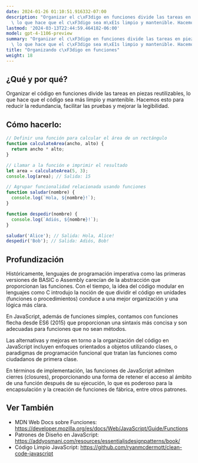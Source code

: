 ```yaml
---
date: 2024-01-26 01:10:51.916332-07:00
description: "Organizar el c\xF3digo en funciones divide las tareas en piezas reutilizables,\
  \ lo que hace que el c\xF3digo sea m\xE1s limpio y mantenible. Hacemos esto para\u2026"
lastmod: '2024-03-13T22:44:59.464182-06:00'
model: gpt-4-1106-preview
summary: "Organizar el c\xF3digo en funciones divide las tareas en piezas reutilizables,\
  \ lo que hace que el c\xF3digo sea m\xE1s limpio y mantenible. Hacemos esto para\u2026"
title: "Organizando c\xF3digo en funciones"
weight: 18
---
```


## ¿Qué y por qué?
Organizar el código en funciones divide las tareas en piezas reutilizables, lo que hace que el código sea más limpio y mantenible. Hacemos esto para reducir la redundancia, facilitar las pruebas y mejorar la legibilidad.

## Cómo hacerlo:

```javascript
// Definir una función para calcular el área de un rectángulo
function calculateArea(ancho, alto) {
  return ancho * alto;
}

// Llamar a la función e imprimir el resultado
let area = calculateArea(5, 3);
console.log(area); // Salida: 15
```

```javascript
// Agrupar funcionalidad relacionada usando funciones
function saludar(nombre) {
  console.log(`Hola, ${nombre}!`);
}

function despedir(nombre) {
  console.log(`Adiós, ${nombre}!`);
}

saludar('Alice'); // Salida: Hola, Alice!
despedir('Bob'); // Salida: Adiós, Bob!
```

## Profundización
Históricamente, lenguajes de programación imperativa como las primeras versiones de BASIC o Assembly carecían de la abstracción que proporcionan las funciones. Con el tiempo, la idea del código modular en lenguajes como C introdujo la noción de que dividir el código en unidades (funciones o procedimientos) conduce a una mejor organización y una lógica más clara.

En JavaScript, además de funciones simples, contamos con funciones flecha desde ES6 (2015) que proporcionan una sintaxis más concisa y son adecuadas para funciones que no sean métodos.

Las alternativas y mejoras en torno a la organización del código en JavaScript incluyen enfoques orientados a objetos utilizando clases, o paradigmas de programación funcional que tratan las funciones como ciudadanos de primera clase.

En términos de implementación, las funciones de JavaScript admiten cierres (closures), proporcionando una forma de retener el acceso al ámbito de una función después de su ejecución, lo que es poderoso para la encapsulación y la creación de funciones de fábrica, entre otros patrones.

## Ver También
- MDN Web Docs sobre Funciones: https://developer.mozilla.org/es/docs/Web/JavaScript/Guide/Functions
- Patrones de Diseño en JavaScript: https://addyosmani.com/resources/essentialjsdesignpatterns/book/
- Código Limpio JavaScript: https://github.com/ryanmcdermott/clean-code-javascript
